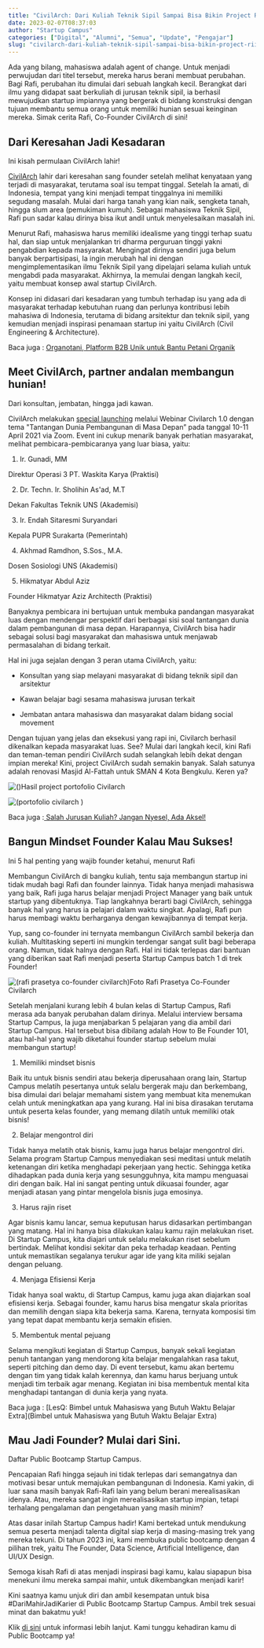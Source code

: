 ```yaml
---
title: "CivilArch: Dari Kuliah Teknik Sipil Sampai Bisa Bikin Project Riil"
date: 2023-02-07T08:37:03
author: "Startup Campus"
categories: ["Digital", "Alumni", "Semua", "Update", "Pengajar"]
slug: "civilarch-dari-kuliah-teknik-sipil-sampai-bisa-bikin-project-riil"
---
```


Ada yang bilang, mahasiswa adalah agent of change. Untuk menjadi perwujudan dari titel tersebut, mereka harus berani membuat perubahan. Bagi Rafi, perubahan itu dimulai dari sebuah langkah kecil. Berangkat dari ilmu yang didapat saat berkuliah di jurusan teknik sipil, ia berhasil mewujudkan startup impiannya yang bergerak di bidang konstruksi dengan tujuan membantu semua orang untuk memiliki hunian sesuai keinginan mereka. Simak cerita Rafi, Co-Founder CivilArch di sini!

## Dari Keresahan Jadi Kesadaran

Ini kisah permulaan CivilArch lahir!

[CivilArch](https://www.instagram.com/civilarch_company/) lahir dari keresahan sang founder setelah melihat kenyataan yang terjadi di masyarakat, terutama soal isu tempat tinggal. Setelah Ia amati, di Indonesia, tempat yang kini menjadi tempat tinggalnya ini memiliki segudang masalah. Mulai dari harga tanah yang kian naik, sengketa tanah, hingga slum area (pemukiman kumuh). Sebagai mahasiswa Teknik Sipil, Rafi pun sadar kalau dirinya bisa ikut andil untuk menyelesaikan masalah ini.

Menurut Rafi, mahasiswa harus memiliki idealisme yang tinggi terhap suatu hal, dan siap untuk menjalankan tri dharma perguruan tinggi yakni pengabdian kepada masyarakat. Mengingat dirinya sendiri juga belum banyak berpartisipasi, Ia ingin merubah hal ini dengan mengimplementasikan ilmu Teknik Sipil yang dipelajari selama kuliah untuk mengabdi pada masyarakat. Akhirnya, Ia memulai dengan langkah kecil, yaitu membuat konsep awal startup CivilArch.

Konsep ini didasari dari kesadaran yang tumbuh terhadap isu yang ada di masyarakat terhadap kebutuhan ruang dan perlunya kontribusi lebih mahasiwa di Indonesia, terutama di bidang arsitektur dan teknik sipil, yang kemudian menjadi inspirasi penamaan startup ini yaitu CivilArch (Civil Engineering & Architecture).

Baca juga : [Organotani, Platform B2B Unik untuk Bantu Petani Organik ](https://startupcampus.id/blog/organotani-platform-b2b-unik-untuk-bantu-petani-organik/)

## Meet CivilArch, partner andalan membangun hunian!

Dari konsultan, jembatan, hingga jadi kawan.

CivilArch melakukan [special launching](https://www.instagram.com/p/CNXZScQsaBw/?utm_source=ig_web_copy_link) melalui Webinar Civilarch 1.0 dengan tema "Tantangan Dunia Pembangunan di Masa Depan” pada tanggal 10-11 April 2021 via Zoom. Event ini cukup menarik banyak perhatian masyarakat, melihat pembicara-pembicaranya yang luar biasa, yaitu:

1. Ir. Gunadi, MM

Direktur Operasi 3 PT. Waskita Karya (Praktisi)

2. Dr. Techn. Ir. Sholihin As'ad, M.T

Dekan Fakultas Teknik UNS (Akademisi)

3. Ir. Endah Sitaresmi Suryandari

Kepala PUPR Surakarta (Pemerintah)

4. Akhmad Ramdhon, S.Sos., M.A.

Dosen Sosiologi UNS (Akademisi)

5. Hikmatyar Abdul Aziz

Founder Hikmatyar Aziz Architecth (Praktisi)

Banyaknya pembicara ini bertujuan untuk membuka pandangan masyarakat luas dengan mendengar perspektif dari berbagai sisi soal tantangan dunia dalam pembangunan di masa depan. Harapannya, CivilArch bisa hadir sebagai solusi bagi masyarakat dan mahasiswa untuk menjawab permasalahan di bidang terkait.

Hal ini juga sejalan dengan 3 peran utama CivilArch, yaitu:

- Konsultan yang siap melayani masyarakat di bidang teknik sipil dan arsitektur

- Kawan belajar bagi sesama mahasiswa jurusan terkait

- Jembatan antara mahasiswa dan masyarakat dalam bidang social movement

Dengan tujuan yang jelas dan eksekusi yang rapi ini, Civilarch berhasil dikenalkan kepada masyarakat luas. See? Mulai dari langkah kecil, kini Rafi dan teman-teman pendiri CivilArch sudah selangkah lebih dekat dengan impian mereka! Kini, project CivilArch sudah semakin banyak. Salah satunya adalah renovasi Masjid Al-Fattah untuk SMAN 4 Kota Bengkulu. Keren ya?

![()](/uploads/2023/02/portofolio-civilarch-1-1-955x1024.jpg)Hasil project portofolio Civilarch

![(portofolio civilarch )](/uploads/2023/02/portofolio-civilarch-2-955x1024.jpg)

Baca juga :[ Salah Jurusan Kuliah? Jangan Nyesel, Ada Aksel!](https://startupcampus.id/blog/salah-jurusan-kuliah-jangan-nyesel-ada-aksel/)

## Bangun Mindset Founder Kalau Mau Sukses!

Ini 5 hal penting yang wajib founder ketahui, menurut Rafi

Membangun CivilArch di bangku kuliah, tentu saja membangun startup ini tidak mudah bagi Rafi dan founder lainnya. Tidak hanya menjadi mahasiswa yang baik, Rafi juga harus belajar menjadi Project Manager yang baik untuk startup yang dibentuknya. Tiap langkahnya berarti bagi CivilArch, sehingga banyak hal yang harus ia pelajari dalam waktu singkat. Apalagi, Rafi pun harus membagi waktu berharganya dengan kewajibannya di tempat kerja.

Yup, sang co-founder ini ternyata membangun CivilArch sambil bekerja dan kuliah. Multitasking seperti ini mungkin terdengar sangat sulit bagi beberapa orang. Namun, tidak halnya dengan Rafi. Hal ini tidak terlepas dari bantuan yang diberikan saat Rafi menjadi peserta Startup Campus batch 1 di trek Founder!

![(rafi prasetya co-founder civilarch)](/uploads/2023/02/rafi-prasetya-co-founder-civilarch.png)Foto Rafi Prasetya Co-Founder Civilarch

Setelah menjalani kurang lebih 4 bulan kelas di Startup Campus, Rafi merasa ada banyak perubahan dalam dirinya. Melalui interview bersama Startup Campus, Ia juga menjabarkan 5 pelajaran yang dia ambil dari Startup Campus. Hal tersebut bisa dibilang adalah How to Be Founder 101, atau hal-hal yang wajib diketahui founder startup sebelum mulai membangun startup!

1. Memiliki mindset bisnis

Baik itu untuk bisnis sendiri atau bekerja diperusahaan orang lain, Startup Campus melatih pesertanya untuk selalu bergerak maju dan berkembang, bisa dimulai dari belajar memahami sistem yang membuat kita menemukan celah untuk meningkatkan apa yang kurang. Hal ini bisa dirasakan terutama untuk peserta kelas founder, yang memang dilatih untuk memiliki otak bisnis!

2. Belajar mengontrol diri

Tidak hanya melatih otak bisnis, kamu juga harus belajar mengontrol diri. Selama program Startup Campus menyediakan sesi meditasi untuk melatih ketenangan diri ketika menghadapi pekerjaan yang hectic. Sehingga ketika dihadapkan pada dunia kerja yang sesungguhnya, kita mampu menguasai diri dengan baik. Hal ini sangat penting untuk dikuasai founder, agar menjadi atasan yang pintar mengelola bisnis juga emosinya.

3. Harus rajin riset

Agar bisnis kamu lancar, semua keputusan harus didasarkan pertimbangan yang matang. Hal ini hanya bisa dilakukan kalau kamu rajin melakukan riset. Di Startup Campus, kita diajari untuk selalu melakukan riset sebelum bertindak. Melihat kondisi sekitar dan peka terhadap keadaan. Penting untuk memastikan segalanya terukur agar ide yang kita miliki sejalan dengan peluang.

4. Menjaga Efisiensi Kerja

Tidak hanya soal waktu, di Startup Campus, kamu juga akan diajarkan soal efisiensi kerja. Sebagai founder, kamu harus bisa mengatur skala prioritas dan memilih dengan siapa kita bekerja sama. Karena, ternyata komposisi tim yang tepat dapat membantu kerja semakin efisien.

5. Membentuk mental pejuang

Selama mengikuti kegiatan di Startup Campus, banyak sekali kegiatan penuh tantangan yang mendorong kita belajar mengalahkan rasa takut, seperti pitching dan demo day. Di event tersebut, kamu akan bertemu dengan tim yang tidak kalah kerennya, dan kamu harus berjuang untuk menjadi tim terbaik agar menang. Kegiatan ini bisa membentuk mental kita menghadapi tantangan di dunia kerja yang nyata.

Baca juga : [LesQ: Bimbel untuk Mahasiswa yang Butuh Waktu Belajar Extra](Bimbel untuk Mahasiswa yang Butuh Waktu Belajar Extra)

## Mau Jadi Founder? Mulai dari Sini.

Daftar Public Bootcamp Startup Campus.

Pencapaian Rafi hingga sejauh ini tidak terlepas dari semangatnya dan motivasi besar untuk memajukan pembangunan di Indonesia. Kami yakin, di luar sana masih banyak Rafi-Rafi lain yang belum berani merealisasikan idenya. Atau, mereka sangat ingin merealisasikan startup impian, tetapi terhalang pengalaman dan pengetahuan yang masih minim?

Atas dasar inilah Startup Campus hadir! Kami bertekad untuk mendukung semua peserta menjadi talenta digital siap kerja di masing-masing trek yang mereka tekuni. Di tahun 2023 ini, kami membuka public bootcamp dengan 4 pilihan trek, yaitu The Founder, Data Science, Artificial Intelligence, dan UI/UX Design.

Semoga kisah Rafi di atas menjadi inspirasi bagi kamu, kalau siapapun bisa menekuni ilmu mereka sampai mahir, untuk dikembangkan menjadi karir! 

Kini saatnya kamu unjuk diri dan ambil kesempatan untuk bisa #DariMahirJadiKarier di Public Bootcamp Startup Campus. Ambil trek sesuai minat dan bakatmu yuk!

Klik [di sini](https://startupcampus.id/track/the-founder) untuk informasi lebih lanjut. Kami tunggu kehadiran kamu di Public Bootcamp ya!
